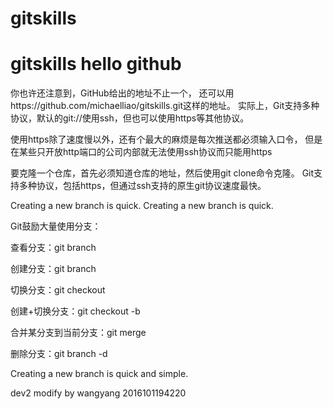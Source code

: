 # gitskills
gitskills
hello github
=================================================
你也许还注意到，GitHub给出的地址不止一个，
还可以用https://github.com/michaelliao/gitskills.git这样的地址。
实际上，Git支持多种协议，默认的git://使用ssh，但也可以使用https等其他协议。

使用https除了速度慢以外，还有个最大的麻烦是每次推送都必须输入口令，
但是在某些只开放http端口的公司内部就无法使用ssh协议而只能用https

要克隆一个仓库，首先必须知道仓库的地址，然后使用git clone命令克隆。
Git支持多种协议，包括https，但通过ssh支持的原生git协议速度最快。

Creating a new branch is quick.
Creating a new branch is quick.

Git鼓励大量使用分支：

查看分支：git branch

创建分支：git branch <name>

切换分支：git checkout <name>

创建+切换分支：git checkout -b <name>

合并某分支到当前分支：git merge <name>

删除分支：git branch -d <name>

Creating a new branch is quick and simple.

dev2 modify by wangyang 2016101194220

